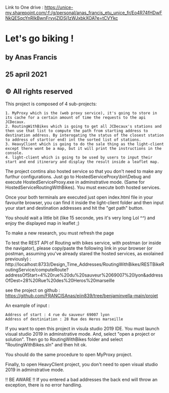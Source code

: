 Link to One drive : https://unice-my.sharepoint.com/:f:/g/personal/anas_francis_etu_unice_fr/Eo4R74fHDwFNkQESqcYnRIkBwnFrvvjZIDSj1zWJxbkXOA?e=tCVYkc

# Let's go biking !

## by Anas Francis
## 25 april 2021
## © All rights reserved

This project is composed of 4 sub-projects:

	1. MyProxy which is the (web proxy service), it's going to store in its cache for a certain amount of time the requests to the api JCDecaux.
	2. RoutingWithBikes which is going to get all JCDecaux's stations and then use that list to compute the path from starting address to destination address. By interogating the status of the closest station to address of start(or end) int the sorted list of stations.
	3. HeavyClient which is going to do the sale thing as the light-client except there wont be a map, but it will print the instructions in the console.
	4. light-client which is going to be used by users to input their start and end itinerary and display the result inside a leaflet map.

The project contins also hosted service so that you don't need to make any furthur configurations. Just go to HostedServiceProxy\bin\Debug and execute HostedServiceProxy.exe in adminstrative mode. (Same for HostedServiceRoutingWithBikes). You must execute both hosted services.

Once your both terminals are executed just open index.html file in your favourite browser, you can find it inside the light-client folder and then input your start and destination addresses and hit the "get path" button.

You should wait a little bit (like 15 seconde, yes it's very long Lol ^^) and enjoy the displayed map in leaflet ;)

To make a new research, you must refresh the page

To test the REST API of Routing with bikes service, with postman (or inside the navigator), please copy/paste the following link in your browser (or postman, assuming you've already stared the hosted services, as exolained previously) : 
http://localhost:8733/Design_Time_Addresses/RoutingWithBikes/RESTBikeRoutingService/computeRoute?addressOfStart=4%20rue%20du%20sauveur%2069007%20lyon&addressOfDest=28%20Rue%20des%20Heros%20marseille

see the project on github : https://github.com/FRANCISAnas/eiin839/tree/benjaminvella-main/projet

An example of input : 

	Address of start : 4 rue du sauveur 69007 lyon
	Address of destiniation : 28 Rue des Heros marseille

If you want to open this project in visula studio 2019 IDE. You must launch visual studio 2019 in adminstrative mode. And, select "open a project or solution". Then go to RoutingWithBikes folder and select "RoutingWithBikes.sln" and then hit ok.

You should do the same procedure to open MyProxy project.

Finally, to open HeavyClient project, you don't need to open visual studio 2019 in adminstrative mode.


!! BE AWARE !!
If you entered a bad addresses the back end will throw an exception, there is no error handling.

